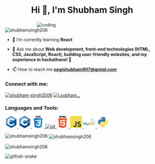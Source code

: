 <h1 align="center">Hi 👋, I'm Shubham Singh</h1>
<h3 align="center"></h3>

<img align="right" alt="coding" width="400" src="https://media2.giphy.com/media/78XCFBGOlS6keY1Bil/giphy.gif?cid=6c09b952bh5l410ldo5ej2wedy2cavda3z0xk1bqnrixt9mu&ep=v1_gifs_search&rid=giphy.gif&ct=g">

<p align="left"> <img src="https://komarev.com/ghpvc/?username=shubhamsingh206&label=Profile%20views&color=0e75b6&style=flat" alt="shubhamsingh206" /> </p>

- 🌱 I’m currently learning **React**

- 💬 Ask me about **Web development, front-end technologies (HTML, CSS, JavaScript, React), building user-friendly websites, and my experience in hackathons! 🚀**

- 📫 How to reach me **negishubham907@gmial.com**

<h3 align="left">Connect with me:</h3>
<p align="left">
<a href="https://linkedin.com/in/shubham-singh2006" target="blank"><img align="center" src="https://raw.githubusercontent.com/rahuldkjain/github-profile-readme-generator/master/src/images/icons/Social/linked-in-alt.svg" alt="shubham-singh2006" height="30" width="40" /></a>
<a href="https://instagram.com/i.subham._" target="blank"><img align="center" src="https://raw.githubusercontent.com/rahuldkjain/github-profile-readme-generator/master/src/images/icons/Social/instagram.svg" alt="i.subham._" height="30" width="40" /></a>
</p>

<h3 align="left">Languages and Tools:</h3>
<p align="left"> <a href="https://www.cprogramming.com/" target="_blank" rel="noreferrer"> <img src="https://raw.githubusercontent.com/devicons/devicon/master/icons/c/c-original.svg" alt="c" width="40" height="40"/> </a> <a href="https://www.w3schools.com/cpp/" target="_blank" rel="noreferrer"> <img src="https://raw.githubusercontent.com/devicons/devicon/master/icons/cplusplus/cplusplus-original.svg" alt="cplusplus" width="40" height="40"/> </a> <a href="https://www.w3schools.com/css/" target="_blank" rel="noreferrer"> <img src="https://raw.githubusercontent.com/devicons/devicon/master/icons/css3/css3-original-wordmark.svg" alt="css3" width="40" height="40"/> </a> <a href="https://git-scm.com/" target="_blank" rel="noreferrer"> <img src="https://www.vectorlogo.zone/logos/git-scm/git-scm-icon.svg" alt="git" width="40" height="40"/> </a> <a href="https://www.w3.org/html/" target="_blank" rel="noreferrer"> <img src="https://raw.githubusercontent.com/devicons/devicon/master/icons/html5/html5-original-wordmark.svg" alt="html5" width="40" height="40"/> </a> <a href="https://developer.mozilla.org/en-US/docs/Web/JavaScript" target="_blank" rel="noreferrer"> <img src="https://raw.githubusercontent.com/devicons/devicon/master/icons/javascript/javascript-original.svg" alt="javascript" width="40" height="40"/> </a> <a href="https://www.mysql.com/" target="_blank" rel="noreferrer"> <img src="https://raw.githubusercontent.com/devicons/devicon/master/icons/mysql/mysql-original-wordmark.svg" alt="mysql" width="40" height="40"/> </a> <a href="https://www.python.org" target="_blank" rel="noreferrer"> <img src="https://raw.githubusercontent.com/devicons/devicon/master/icons/python/python-original.svg" alt="python" width="40" height="40"/> </a> </p>

<p><img align="left" src="https://github-readme-stats.vercel.app/api/top-langs?username=shubhamsingh206&show_icons=true&locale=en&layout=compact" alt="shubhamsingh206" /></p>

<p>&nbsp;<img align="center" src="https://github-readme-stats.vercel.app/api?username=shubhamsingh206&show_icons=true&locale=en" alt="shubhamsingh206" /></p>

<p><img align="center" src="https://github-readme-streak-stats.herokuapp.com/?user=shubhamsingh206&" alt="shubhamsingh206" /></p>


<picture>
  <source media="(prefers-color-scheme: dark)" srcset="https://raw.githubusercontent.com/shubhamsingh206/output/github-snake-dark.svg" />
  <source media="(prefers-color-scheme: light)" srcset="https://raw.githubusercontent.com/shubhamsingh206/shubhamsingh206/output/github-snake.svg" />
  <img alt="github-snake" src="https://raw.githubusercontent.com/shubhamsingh206/output/github-snake.svg" />
</picture>


